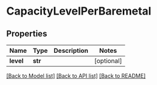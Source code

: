 # CapacityLevelPerBaremetal


## Properties
Name | Type | Description | Notes
------------ | ------------- | ------------- | -------------
**level** | **str** |  | [optional] 

[[Back to Model list]](../README.md#documentation-for-models) [[Back to API list]](../README.md#documentation-for-api-endpoints) [[Back to README]](../README.md)


